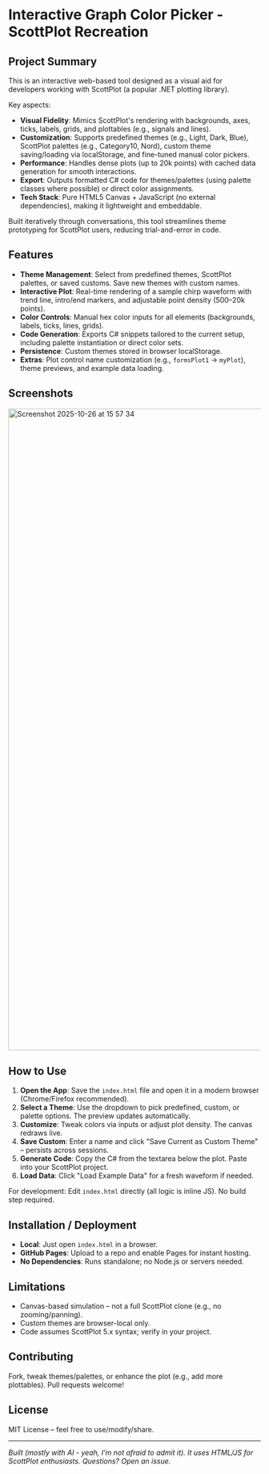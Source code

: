 # Interactive Graph Color Picker - ScottPlot Recreation

## Project Summary

This is an interactive web-based tool designed as a visual aid for developers working with ScottPlot (a popular .NET plotting library). 

Key aspects:
- **Visual Fidelity**: Mimics ScottPlot's rendering with backgrounds, axes, ticks, labels, grids, and plottables (e.g., signals and lines).
- **Customization**: Supports predefined themes (e.g., Light, Dark, Blue), ScottPlot palettes (e.g., Category10, Nord), custom theme saving/loading via localStorage, and fine-tuned manual color pickers.
- **Performance**: Handles dense plots (up to 20k points) with cached data generation for smooth interactions.
- **Export**: Outputs formatted C# code for themes/palettes (using palette classes where possible) or direct color assignments.
- **Tech Stack**: Pure HTML5 Canvas + JavaScript (no external dependencies), making it lightweight and embeddable.

Built iteratively through conversations, this tool streamlines theme prototyping for ScottPlot users, reducing trial-and-error in code.

## Features
- **Theme Management**: Select from predefined themes, ScottPlot palettes, or saved customs. Save new themes with custom names.
- **Interactive Plot**: Real-time rendering of a sample chirp waveform with trend line, intro/end markers, and adjustable point density (500–20k points).
- **Color Controls**: Manual hex color inputs for all elements (backgrounds, labels, ticks, lines, grids).
- **Code Generation**: Exports C# snippets tailored to the current setup, including palette instantiation or direct color sets.
- **Persistence**: Custom themes stored in browser localStorage.
- **Extras**: Plot control name customization (e.g., `formsPlot1` → `myPlot`), theme previews, and example data loading.

## Screenshots 
<img width="1137" height="1279" alt="Screenshot 2025-10-26 at 15 57 34" src="https://github.com/user-attachments/assets/943f5002-362c-46c0-8848-33e9f5956624" />


## How to Use
1. **Open the App**: Save the `index.html` file and open it in a modern browser (Chrome/Firefox recommended).
2. **Select a Theme**: Use the dropdown to pick predefined, custom, or palette options. The preview updates automatically.
3. **Customize**: Tweak colors via inputs or adjust plot density. The canvas redraws live.
4. **Save Custom**: Enter a name and click "Save Current as Custom Theme" – persists across sessions.
5. **Generate Code**: Copy the C# from the textarea below the plot. Paste into your ScottPlot project.
6. **Load Data**: Click "Load Example Data" for a fresh waveform if needed.

For development: Edit `index.html` directly (all logic is inline JS). No build step required.

## Installation / Deployment
- **Local**: Just open `index.html` in a browser.
- **GitHub Pages**: Upload to a repo and enable Pages for instant hosting.
- **No Dependencies**: Runs standalone; no Node.js or servers needed.

## Limitations
- Canvas-based simulation – not a full ScottPlot clone (e.g., no zooming/panning).
- Custom themes are browser-local only.
- Code assumes ScottPlot 5.x syntax; verify in your project.

## Contributing
Fork, tweak themes/palettes, or enhance the plot (e.g., add more plottables). Pull requests welcome!

## License
MIT License – feel free to use/modify/share.

---

*Built (mostly with AI - yeah, I'm not afraid to admit it). It uses HTML/JS for ScottPlot enthusiasts. Questions? Open an issue.*
